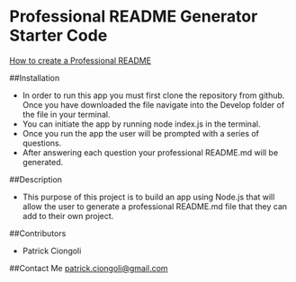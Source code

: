 # Professional README Generator Starter Code

[How to create a Professional README](https://coding-boot-camp.github.io/full-stack/github/professional-readme-guide)

##Installation
* In order to run this app you must first clone the repository from github. Once you have downloaded the file navigate into the Develop folder of the file in your terminal. 
* You can initiate the app by running node index.js in the terminal.
* Once you run the app the user will be prompted with a series of questions. 
* After answering each question your professional README.md will be generated.

##Description
* This purpose of this project is to build an app using Node.js that will allow the user to generate a professional README.md file that they can add to their own project.

##Contributors
* Patrick Ciongoli

##Contact Me
patrick.ciongoli@gmail.com